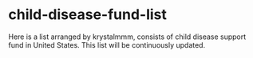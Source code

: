 # child-disease-fund-list
Here is a list arranged by krystalmmm, consists of child disease support fund in United States. This list will be continuously updated. 
